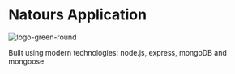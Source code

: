 # Natours Application

![logo-green-round](https://user-images.githubusercontent.com/57313608/169885398-7113fa56-fea1-4c11-bee0-0fe00d0a7a61.png)


Built using modern technologies: node.js, express, mongoDB and mongoose
